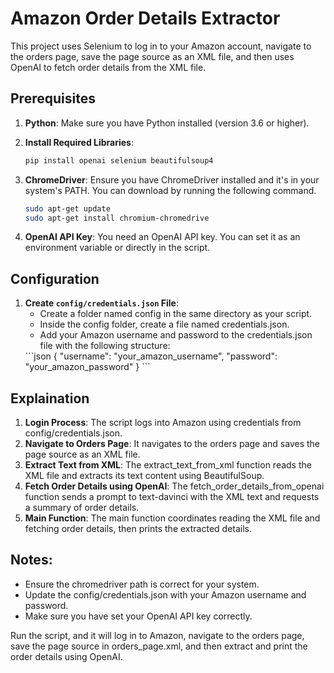# Amazon Order Details Extractor

This project uses Selenium to log in to your Amazon account, navigate to the orders page, save the page source as an XML file, and then uses OpenAI to fetch order details from the XML file.

## Prerequisites

1. **Python**: Make sure you have Python installed (version 3.6 or higher).
2. **Install Required Libraries**:
   ```sh
   pip install openai selenium beautifulsoup4
   ```
3. **ChromeDriver**: 
    Ensure you have ChromeDriver installed and it's in your system's PATH. You can download by running the following command.
    ```sh
    sudo apt-get update
    sudo apt-get install chromium-chromedrive
    ```

4. **OpenAI API Key**: 
    You need an OpenAI API key. You can set it as an environment variable or directly in the script.

## Configuration

1. **Create `config/credentials.json` File**:
    <ul>
    <li>Create a folder named config in the same directory as your script.</li>
    <li>Inside the config folder, create a file named credentials.json.</li>
    <li>Add your Amazon username and password to the credentials.json file with the following structure:</li>
    </ul>
    ```json
    {
    "username": "your_amazon_username",
    "password": "your_amazon_password"
    }
    ```
## Explaination

1. **Login Process**: The script logs into Amazon using credentials from config/credentials.json.
2. **Navigate to Orders Page**: It navigates to the orders page and saves the page source as an XML file.
3. **Extract Text from XML**: The extract_text_from_xml function reads the XML file and extracts its text content using BeautifulSoup.
4. **Fetch Order Details using OpenAI**: The fetch_order_details_from_openai function sends a prompt to text-davinci with the XML text and requests a summary of order details.
5. **Main Function**: The main function coordinates reading the XML file and fetching order details, then prints the extracted details.

## Notes:
    
<ul>
    <li>Ensure the chromedriver path is correct for your system.</li>
    <li>Update the config/credentials.json with your Amazon username and password.</li>
    <li>Make sure you have set your OpenAI API key correctly.</li>
</ul>

Run the script, and it will log in to Amazon, navigate to the orders page, save the page source in orders_page.xml, and then extract and print the order details using OpenAI.

